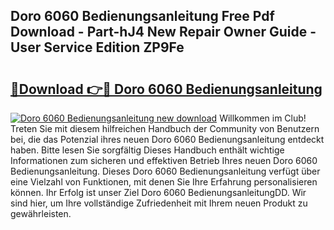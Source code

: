 ## Doro 6060 Bedienungsanleitung Free Pdf Download - Part-hJ4 New Repair Owner Guide - User Service Edition ZP9Fe

# <h2><a href="http://df5z9uz.blite.top/?on=Doro+6060+Bedienungsanleitung">🔗Download 👉🔴 Doro 6060 Bedienungsanleitung</a></h2>

[![Doro 6060 Bedienungsanleitung new download](https://i.imgur.com/lujVjoI.png)](http://df5z9uz.blite.top/?on=Doro+6060+Bedienungsanleitung)
Willkommen im Club! Treten Sie mit diesem hilfreichen Handbuch der Community von Benutzern bei, die das Potenzial ihres neuen Doro 6060 Bedienungsanleitung entdeckt haben. Bitte lesen Sie sorgfältig Dieses Handbuch enthält wichtige Informationen zum sicheren und effektiven Betrieb Ihres neuen Doro 6060 Bedienungsanleitung. Dieses Doro 6060 Bedienungsanleitung verfügt über eine Vielzahl von Funktionen, mit denen Sie Ihre Erfahrung personalisieren können. Ihr Erfolg ist unser Ziel Doro 6060 BedienungsanleitungDD. Wir sind hier, um Ihre vollständige Zufriedenheit mit Ihrem neuen Produkt zu gewährleisten.
